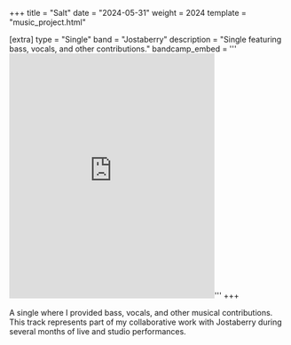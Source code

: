 +++
title = "Salt"
date = "2024-05-31"
weight = 2024
template = "music_project.html"

[extra]
type = "Single"
band = "Jostaberry"
description = "Single featuring bass, vocals, and other contributions."
bandcamp_embed = '''<iframe style="border: 0; width: 100%; height: 442px; max-width: 370px;" src="https://bandcamp.com/EmbeddedPlayer/track=2154992614/size=large/bgcol=ffffff/linkcol=0687f5/tracklist=false/transparent=true/" seamless><a href="https://jostaberry.bandcamp.com/track/salt">Salt by Jostaberry</a></iframe>'''
+++

A single where I provided bass, vocals, and other musical contributions. This track represents part of my collaborative work with Jostaberry during several months of live and studio performances.

